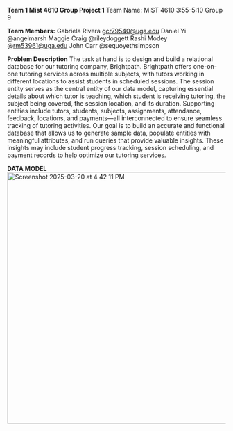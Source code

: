 **Team 1 Mist 4610 Group Project 1**
Team Name:
MIST 4610 3:55-5:10 Group 9

**Team Members:**
Gabriela Rivera gcr79540@uga.edu
Daniel Yi @angelmarsh
Maggie Craig @rileydoggett
Rashi Modey @rm53961@uga.edu
John Carr @sequoyethsimpson

**Problem Description**
The task at hand is to design and build a relational database for our tutoring company, Brightpath. Brightpath offers one-on-one tutoring services across multiple subjects, with tutors working in different locations to assist students in scheduled sessions. The session entity serves as the central entity of our data model, capturing essential details about which tutor is teaching, which student is receiving tutoring, the subject being covered, the session location, and its duration. Supporting entities include tutors, students, subjects, assignments, attendance, feedback, locations, and payments—all interconnected to ensure seamless tracking of tutoring activities. Our goal is to build an accurate and functional database that allows us to generate sample data, populate entities with meaningful attributes, and run queries that provide valuable insights. These insights may include student progress tracking, session scheduling, and payment records to help optimize our tutoring services.

**DATA MODEL**
<img width="579" alt="Screenshot 2025-03-20 at 4 42 11 PM" src="https://github.com/user-attachments/assets/4db57a50-dde3-4ed7-8b5d-7b7337592e67" />
